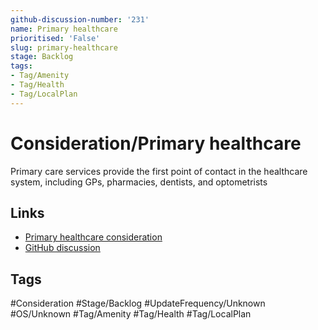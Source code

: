 ```yaml
---
github-discussion-number: '231'
name: Primary healthcare
prioritised: 'False'
slug: primary-healthcare
stage: Backlog
tags:
- Tag/Amenity
- Tag/Health
- Tag/LocalPlan
---
```


# Consideration/Primary healthcare

Primary care services provide the first point of contact in the healthcare system, including GPs, pharmacies, dentists, and optometrists

## Links

* [Primary healthcare consideration](https://design.planning.data.gov.uk/planning-consideration/primary-healthcare)
* [GitHub discussion](https://github.com/digital-land/data-standards-backlog/discussions/231)

## Tags

#Consideration #Stage/Backlog #UpdateFrequency/Unknown #OS/Unknown #Tag/Amenity #Tag/Health #Tag/LocalPlan
